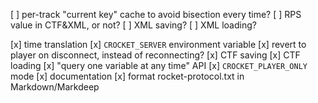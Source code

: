 [ ] per-track "current key" cache to avoid bisection every time?
[ ] RPS value in CTF&XML, or not?
[ ] XML saving?
[ ] XML loading?

[x] time translation
[x] `CROCKET_SERVER` environment variable
[x] revert to player on disconnect, instead of reconnecting?
[x] CTF saving
[x] CTF loading
[x] "query one variable at any time" API
[x] `CROCKET_PLAYER_ONLY` mode
[x] documentation
[x] format rocket-protocol.txt in Markdown/Markdeep
